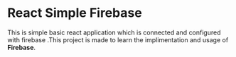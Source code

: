 # React Simple Firebase

This is simple basic react application which is connected and configured with firebase .This project is made to learn the implimentation and usage of **Firebase**.




